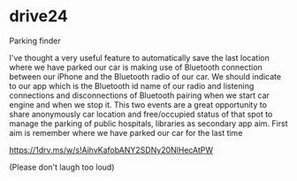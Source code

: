 # drive24
Parking finder

I've thought a very useful feature to automatically save the last location where we have parked our car is making use of Bluetooth connection between our iPhone and the Bluetooth radio of our car. We should indicate to our app which is the Bluetooth id name of our radio and listening connections and disconnections of Bluetooth pairing when we start car engine and when we stop it. This two events are a great opportunity to share anonymously car location and free/occupied status of that spot to manage the parking of public hospitals, libraries as secondary app aim. First aim is remember where we have parked our car for the last time

https://1drv.ms/w/s!AihvKafobANY2SDNy20NlHecAtPW

(Please don't laugh too loud)
